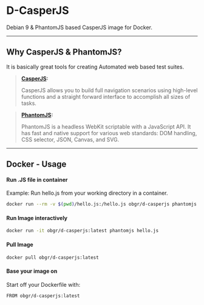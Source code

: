 D-CasperJS
===================


Debian 9 &amp; PhantomJS based CasperJS image for Docker.

----------


Why CasperJS & PhantomJS?
-------------
It is basically great tools for creating Automated web based test suites.
> **[CasperJS](http://casperjs.org/ "The CasperJS Project's official Website"):**
> 
> CasperJS allows you to build full navigation scenarios using high-level functions and a straight forward interface to accomplish all sizes of tasks.

> **[PhantomJS](http://phantomjs.org/ "The PhantomJS Project's official Website"):**
> 
> PhantomJS is a headless WebKit scriptable with a JavaScript API. It has fast and native support for various web standards: DOM handling, CSS selector, JSON, Canvas, and SVG.


----------


Docker - Usage
-------------------

#### Run .JS file in container
Example: Run hello.js from your working directory in a container.
```sh
docker run --rm -v $(pwd)/hello.js:/hello.js obgr/d-casperjs phantomjs hello.js
```


#### Run Image interactively
```sh
docker run -it obgr/d-casperjs:latest phantomjs hello.js
```

#### Pull Image
```sh
docker pull obgr/d-casperjs:latest
```

#### Base your image on 
Start off your Dockerfile with: 
```sh
FROM obgr/d-casperjs:latest
```
